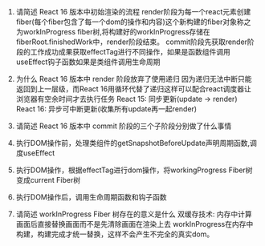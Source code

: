 1. 请简述 React 16 版本中初始渲染的流程
render阶段为每一个react元素创建fiber(每个fiber包含了每一个dom的操作和内容)这个新构建的fiber对象称之为workInProgress fiber树,将构建好的workInProgress存储在fiberRoot.finishedWork中，render阶段结束。
commit阶段先获取render阶段的工作成功成果获取effectTag进行不同操作，如果是函数组件调用useEffect钩子函数如果是类组件调用生命周期

2. 为什么 React 16 版本中 render 阶段放弃了使用递归
因为递归无法中断只能返回到上一层级，而React 16用循环代替了递归这样可以配合react调度器让浏览器有空余时间才去执行任务
React 15: 同步更新(update -> render)
React 16: 异步可中断更新(收集所有update再一起render)


3. 请简述 React 16 版本中 commit 阶段的三个子阶段分别做了什么事情
1. 执行DOM操作前，处理类组件的getSnapshotBeforeUpdate声明周期函数,调度useEffect
2. 执行DOM操作，根据effectTag进行dom操作，将workingProgress Fiber树变成current Fiber树
3. 执行DOM操作后，调用生命周期函数和钩子函数


4. 请简述 workInProgress Fiber 树存在的意义是什么
双缓存技术: 内存中计算画面后直接替换画面而不是先清除画面在渲染上去
workInProgress在内存中构建，构建完成才统一替换，这样不会产生不完全的真实dom。